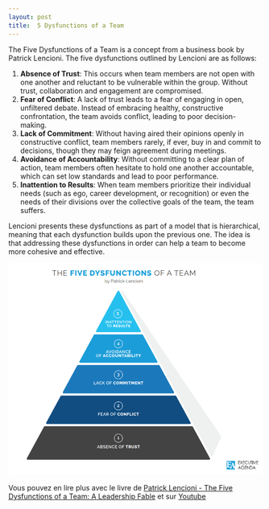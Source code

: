 ```yaml
---
layout: post
title:  5 Dysfunctions of a Team
---
```


The Five Dysfunctions of a Team is a concept from a business book by Patrick Lencioni. The five dysfunctions outlined by Lencioni are as follows:

1. **Absence of Trust**: This occurs when team members are not open with one another and reluctant to be vulnerable within the group. Without trust, collaboration and engagement are compromised.
2. **Fear of Conflict**: A lack of trust leads to a fear of engaging in open, unfiltered debate. Instead of embracing healthy, constructive confrontation, the team avoids conflict, leading to poor decision-making.
3. **Lack of Commitment**: Without having aired their opinions openly in constructive conflict, team members rarely, if ever, buy in and commit to decisions, though they may feign agreement during meetings.
4. **Avoidance of Accountability**: Without committing to a clear plan of action, team members often hesitate to hold one another accountable, which can set low standards and lead to poor performance.
5. **Inattention to Results**: When team members prioritize their individual needs (such as ego, career development, or recognition) or even the needs of their divisions over the collective goals of the team, the team suffers.

Lencioni presents these dysfunctions as part of a model that is hierarchical, meaning that each dysfunction builds upon the previous one. The idea is that addressing these dysfunctions in order can help a team to become more cohesive and effective.

![5DYS](/assets/images/5dys.png)

Vous pouvez en lire plus avec le livre de [Patrick Lencioni - The Five Dysfunctions of a Team: A Leadership Fable](https://www.amazon.ca/Five-Dysfunctions-Team-Leadership-Fable/dp/0787960756) et sur [Youtube](https://www.youtube.com/watch?v=wHpB1EBufFo&list=PLV5_nOK3lVG1Conu_9RaD3Q0KrnjP25JF)
